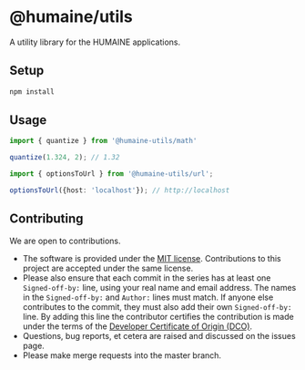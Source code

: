 # @humaine/utils

A utility library for the HUMAINE applications.

## Setup

```bash
npm install
```

## Usage

```typescript
import { quantize } from '@humaine-utils/math'

quantize(1.324, 2); // 1.32

import { optionsToUrl } from '@humaine-utils/url';

optionsToUrl({host: 'localhost'}); // http://localhost
```

## Contributing

We are open to contributions.

* The software is provided under the [MIT license](LICENSE). Contributions to
this project are accepted under the same license.
* Please also ensure that each commit in the series has at least one
`Signed-off-by:` line, using your real name and email address. The names in
the `Signed-off-by:` and `Author:` lines must match. If anyone else
contributes to the commit, they must also add their own `Signed-off-by:`
line. By adding this line the contributor certifies the contribution is made
under the terms of the
[Developer Certificate of Origin (DCO)](DeveloperCertificateOfOrigin.txt).
* Questions, bug reports, et cetera are raised and discussed on the issues page.
* Please make merge requests into the master branch.
